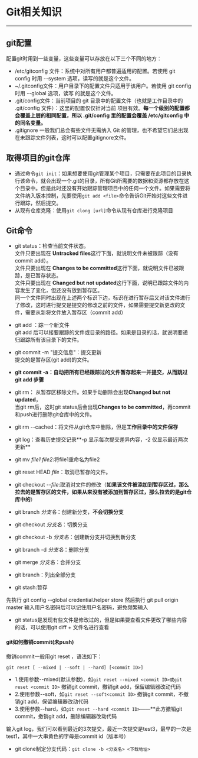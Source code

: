 # Git相关知识 #

----------

## git配置 ##
配置git时用到一些变量，这些变量可以存放在以下三个不同的地方：


- /etc/gitconfig 文件：系统中对所有用户都普遍适用的配置。若使用 git config 时用 --system 选项，读写的就是这个文件。
- ~/.gitconfig文件：用户目录下的配置文件只适用于该用户。若使用 git config 时用 --global 选项，读写
的就是这个文件。
- .git/config文件：当前项目的 git 目录中的配置文件（也就是工作目录中的 .git/config 文件）：这里的配置仅仅针对当前
项目有效。**每一个级别的配置都会覆盖上层的相同配置，所以 .git/config 里的配置会覆盖 /etc/gitconfig
中的同名变量。**
- .gitignore 一般我们总会有些文件无需纳入 Git 的管理，也不希望它们总出现在未跟踪文件列表，这时可以配置gitignore文件。
## 取得项目的git仓库 ##
- 通过命令`git init`：如果想要使用git管理某个项目，只需要在此项目的目录执行该命令，就会出现一个.git的目录，所有Git所需要的数据和资源都存放在这个目录中。但是此时还没有开始跟踪管理项目中的任何一个文件。如果需要将文件纳入版本控制，先要使用`git add <file>`命令告诉Git开始对这些文件进行跟踪，然后提交。
- 从现有仓库克隆：使用`git clong [url]`命令从现有仓库进行克隆项目
## Git命令 ##
- git status：检查当前文件状态。</br>
文件只要出现在 **Untracked files**这行下面，就说明文件未被跟踪（没有commit add）。</br>
文件只要出现在 **Changes to be committed**这行下面，就说明文件已被跟踪，是已暂存状态。</br>
文件只要出现在 **Changed but not updated**这行下面，说明已跟踪文件的内容发生了变化，但还没有放到暂存区。</br>
同一个文件同时出现在上述两个标识下边，标识在进行暂存后又对该文件进行了修改，这时进行提交是提交的修改之前的文件，如果需要提交新更改的文件，需要从新将文件放入暂存区（commit add）
- git add <file>：踪一个新文件</br>
git add 后可以接要跟踪的文件或目录的路径。如果是目录的话，就说明要递归跟踪所有该目录下的文件。
- git commit -m "提交信息"：提交更新</br>
提交的是暂存区(git add)的文件。
- **git commit -a：自动把所有已经跟踪过的文件暂存起来一并提交，从而跳过 git add 步骤**

- git rm： 从暂存区移除文件。如果手动删除会出现**Changed but not updated**，</br>
当git rm后，这时git status后会出现**Changes to be committed**，再commit和push进行删除git仓库中的文件。
- git rm --cached：将文件从git仓库中删除，但是**工作目录中的文件保存**
- git log：查看历史提交记录**-p 显示每次提交差异内容，-2 仅显示最近两次更新**
- git mv *file1* *file2*:将file1重命名为file2
- git reset HEAD *file*：取消已暂存的文件。
- git checkout --*file*:取消对文件的修改（**如果该文件被添加到暂存区过，那么拉去的是暂存区的文件，如果从来没有被添加到暂存区过，那么拉去的是git仓库中的**）
- git branch *分支名*：创建新分支，**不会切换分支**
- git checkout *分支名*：切换分支
- git checkout -b *分支名*：创建新分支并切换到新分支
- git branch -d *分支名*：删除分支
- git merge *分支名*：合并分支
- git branch：列出全部分支
- git stash:暂存

先执行 git config --global credential.helper store
然后执行 git pull origin master
输入用户名密码后可以记住用户名密码，避免频繁输入

- git status是发现有些文件是修改过的，但是如果要查看文件更改了哪些内容的话，可以使用git diff + 文件名进行查看
#### git如何撤销commit(未push) ####
撤销commit一般用git reset ，语法如下：

    git reset [ --mixed | --soft | --hard] [<commit ID>]
- 1.使用参数--mixed(默认参数)，如`git reset --mixed <commit ID>或git reset <commit ID>`
撤销git commit，撤销git add，保留编辑器改动代码
- 2.使用参数--soft，如`git reset --soft<commit ID>`
撤销git commit，不撤销git add，保留编辑器改动代码
- 3.使用参数--hard，如`git reset --hard <commit ID>`——**此方撤销git commit，撤销git add，删除编辑器改动代码

输入git log，我们可以看到最近的3次提交，最近一次提交是test3，最早的一次是test1，其中一大串黄色的字母是commit id（版本号） 

- git clone制定分支代码：`git clone -b <分支名> <下载地址>`